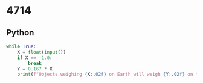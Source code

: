 # 4714

## Python

```python
while True:
    X = float(input())
    if X == -1.0:
        break
    Y = 0.167 * X
    print(f"Objects weighing {X:.02f} on Earth will weigh {Y:.02f} on the moon.")

```
